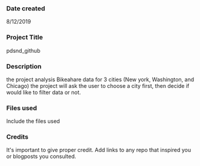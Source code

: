 ### Date created
8/12/2019

### Project Title
pdsnd_github

### Description
the project analysis Bikeahare data for 3 cities (New york, Washington, and Chicago)
the project will ask the user to choose a city first, then decide if would like to filter data or not.

### Files used
Include the files used

### Credits
It's important to give proper credit. Add links to any repo that inspired you or blogposts you consulted.

